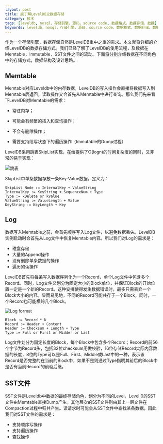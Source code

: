 ```yaml
---
layout: post
title: 庖丁解LevelDB之数据存储
category: 技术
tags: [leveldb, nosql，存储引擎，源码，source code, 数据格式，数据存储，数据]
keywords: leveldb，nosql，存储引擎，源码，source code，数据格式，数据存储，数据
---
```


作为一个存储引擎，数据存储自然是LevelDB重中之重的需求。本文就将详细的介绍LevelDB的数据存储方式。我们已经了解了LevelDB的使用流程，及数据在Memtable，Immutable，SST文件之间的流动。下面将分别介绍数据在不同角色中的存储方式，数据结构及设计思路。

## **Memtable**

Memtable对应Leveldb中的内存数据，LevelDB的写入操作会直接将数据写入到Memtable后返回。读取操作又会首先从Memtable中进行查询。那么我们先来看下LevelDB对Memtable的需求：

- 常驻内存；


- 可能会有频繁的插入和查询操作；
- 不会有删除操作；
- 需要支持阻写状态下的遍历操作（Immutable的Dump过程）

LevelDB采用跳表SkipList实现，在给提供了O(logn)的时间复杂度的同时，又非常的易于实现：

![跳表](http://i.imgur.com/1TZ97zy.png)

SkipList中单条数据存放一条Key-Value数据，定义为：

```
SkipList Node := InternalKey + ValueString
InternalKey := KeyString + SequenceNum + Type
Type := kDelete or kValue
ValueString := ValueLength + Value
KeyString := KeyLength + Key
```



## **Log**

数据写入Memtable之前，会首先顺序写入Log文件，以避免数据丢失。LevelDB实例启动时会首先从Log文件中恢复Memtable内容。所以我们对Log的需求是：

- 磁盘存储
- 大量的Append操作
- 没有删除单条数据的操作
- 遍历的读操作

LevelDB首先将每条写入数据序列化为一个Record，单个Log文件中包含多个Record。同时，Log文件又划分为固定大小的Block单位，并保证Block的开始位置一定是一个新的Record。这种安排使得发生数据错误时，最多只需丢弃一个Block大小的内容。显而易见地，不同的Record可能共存于一个Block，同时，一个Record也可能横跨几个Block。

![Log format](http://i.imgur.com/ZqIvZAk.png)

```
Block := Record * N
Record := Header + Content
Header := Checksum + Length + Type
Type := Full or First or Midder or Last
```

Log文件划分为固定长度的Block，每个Block中包含多个Record；Record的前56个字节为Record头，包括32位checksum用做校验，16位存储Record实际内容数据的长度，8位的Type可以是Full、First、Middle或Last中的一种，表示该Record是否完整的在当前的Block中，如果不是则通过Type指明其前后的Block中是否有当前Record的前驱后继。



##  **SST文件**

SST文件是Leveldb中数据的最终存储角色，划分为不同的Level，Level 0的SST文件由Memtable直接Dump产生。其他层次的SST文件则由其上一层文件在Compaction过程中归并产生。读请求时可能会从SST文件中查找某条数据。因此我们对SST文件的需求是：

- 支持顺序写操作
- 支持遍历操作
- 查找操作



